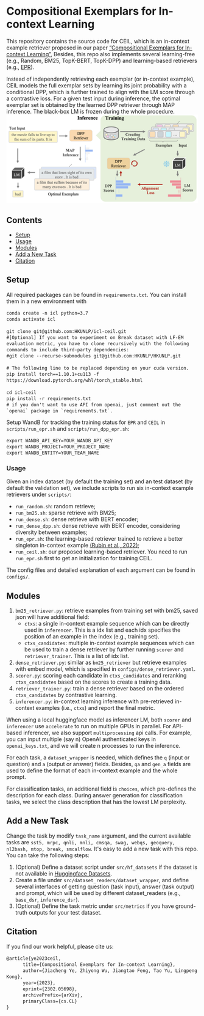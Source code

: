 # Compositional Exemplars for In-context Learning
This repository contains the source code for CEIL, which is an in-context example retriever proposed in our paper [“Compositional Exemplars for In-context Learning”](https://arxiv.org/abs/2302.05698), 
Besides, this repo also implements several learning-free (e.g., Random, BM25, TopK-BERT, TopK-DPP) and learning-based retrievers (e.g., [EPR](https://arxiv.org/abs/2112.08633)).

Instead of independently retrieving each exemplar (or in-context example), CEIL models the full exemplar sets by 
learning its joint probability with a conditional DPP, 
which is further trained to align with the LM score through a contrastive loss. For a given test input during inference, 
the optimal exemplar set is obtained by the learned DPP retriever through MAP inference.
The black-box LM is frozen during the whole procedure.
![](img/framework.png)

## Contents
* [Setup](#setup)
* [Usage](#usage)
* [Modules](#modules)
* [Add a New Task](#add-a-new-task)
* [Citation](#citation)


## Setup
All required packages can be found in ``requirements.txt``. 
You can install them in a new environment with 
```shell
conda create -n icl python=3.7
conda activate icl

git clone git@github.com:HKUNLP/icl-ceil.git
#[Optional] If you want to experiment on Break dataset with LF-EM evaluation metric, you have to clone recursively with the following commands to include third-party dependencies:
#git clone --recurse-submodules git@github.com:HKUNLP/HKUNLP.git

# The following line to be replaced depending on your cuda version.
pip install torch==1.10.1+cu113 -f https://download.pytorch.org/whl/torch_stable.html

cd icl-ceil
pip install -r requirements.txt
# if you don't want to use API from openai, just comment out the `openai` package in `requirements.txt`.
```

Setup WandB for tracking the training status for `EPR` and `CEIL` in `scripts/run_epr.sh` and `scripts/run_dpp_epr.sh`:
```shell
export WANDB_API_KEY=YOUR_WANDB_API_KEY
export WANDB_PROJECT=YOUR_PROJECT_NAME
export WANDB_ENTITY=YOUR_TEAM_NAME
```

### Usage
Given an index dataset (by default the training set) and an test dataset (by default the validation set), we include scripts to run six in-context example retrievers under `scripts/`:
- `run_random.sh`: random retrieve;
- `run_bm25.sh`: sparse retrieve with BM25;
- `run_dense.sh`: dense retrieve with BERT encoder;
- `run_dense_dpp.sh`: dense retrieve with BERT encoder, considering diversity between examples;
- `run_epr.sh`: the learning-based retriever trained to retrieve a better singleton in-context example [(Rubin et al., 2022)](https://arxiv.org/abs/2112.08633);
- `run_ceil.sh`: our proposed learning-based retriever. You need to run `run_epr.sh` first to get an initialization for training CEIL.

The config files and detailed explanation of each argument can be found in `configs/`.

## Modules
1. `bm25_retriever.py`: retrieve examples from training set with bm25, saved json will have additional field:
    - `ctxs`: a single in-context example sequence which can be directly used in `inferencer`. This is a idx list and each idx specifies the position of an example in the index (e.g., training set). 
    - `ctxs_candidates`: multiple in-context example sequences which can be used to train a dense retriever by further running `scorer` and `retriever_trainer`. This is a list of idx list.
2. `dense_retriever.py`: similar as `bm25_retriever` but retrieve examples with embed model, which is specified in `configs/dense_retriever.yaml`.
3. `scorer.py`: scoring each candidate in `ctxs_candidates` and reranking `ctxs_candidates` based on the scores to create a training data. 
4. `retriever_trainer.py`: train a dense retriever based on the ordered `ctxs_candidates` by contrastive learning.
5. `inferencer.py`: in-context learning inference with pre-retrieved in-context examples (i.e., `ctxs`) and report the final metric.

When using a local huggingface model as inferencer LM, both `scorer` and `inferencer` use `accelerate` to run on multiple GPUs in parallel.
For API-based inferencer, we also support `multiprocessing` api calls. For example, you can input multiple (say n) OpenAI authenticated keys in `openai_keys.txt`, and we will create n processes to run the inference.

For each task, a `dataset_wrapper` is needed, which defines the `q` (input or question) and `a` (output or answer) fields. 
Besides, `qa` and `gen_a` fields are used to define the format of each in-context example and the whole prompt. 

For classification tasks, an additional field is `choices`, which pre-defines the description for each class. During answer generation for classification tasks, we select the class description that has the lowest LM perplexity. 

## Add a New Task
Change the task by modify `task_name` argument, and the current available tasks are `sst5, mrpc, qnli, mnli, cmsqa, swag, webqs, geoquery, nl2bash, mtop, break, smcalflow`.
It's easy to add a new task with this repo. You can take the following steps:
1. (Optional) Define a dataset script under `src/hf_datasets` if the dataset is not available in [Huggingface Datasets](https://huggingface.co/datasets).
2. Create a file under `src/dataset_readers/dataset_wrapper`, and define several interfaces of getting question (task input), answer (task output) and prompt, which will be used by different dataset_readers (e.g., `base_dsr`, `inference_dsr`).
3. (Optional) Define the task metric under `src/metrics` if you have ground-truth outputs for your test dataset.


## Citation
If you find our work helpful, please cite us:
```
@article{ye2023ceil,
      title={Compositional Exemplars for In-context Learning}, 
      author={Jiacheng Ye, Zhiyong Wu, Jiangtao Feng, Tao Yu, Lingpeng Kong},
      year={2023},
      eprint={2302.05698},
      archivePrefix={arXiv},
      primaryClass={cs.CL}
}
```